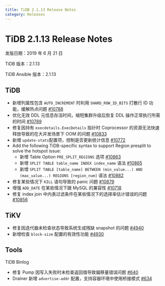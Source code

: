 ```yaml
---
title: TiDB 2.1.13 Release Notes
category: Releases
---
```


# TiDB 2.1.13 Release Notes

发版日期：2019 年 6 月 21 日

TiDB 版本：2.1.13

TiDB Ansible 版本：2.1.13

## TiDB

- 新增列属性包含 `AUTO_INCREMENT` 时利用 `SHARD_ROW_ID_BITS` 打散行 ID 功能，缓解热点问题 [#10788](https://github.com/pingcap/tidb/pull/10788)
- 优化无效 DDL 元信息存活时间，缩短集群升级后恢复 DDL 操作正常执行所需的时间 [#10789](https://github.com/pingcap/tidb/pull/10789)
- 修复因持有 `execdetails.ExecDetails` 指针时 Coprocessor 的资源无法快速释放导致的在大并发场景下 OOM 的问题 [#10833](https://github.com/pingcap/tidb/pull/10833)
- 新增 `update-stats`配置项，控制是否更新统计信息 [#10772](https://github.com/pingcap/tidb/pull/10772)
- Add the following TiDB-specific syntax to support Region presplit to solve the hotspot issue:
    - 新增 Table Option `PRE_SPLIT_REGIONS` 选项 [#10863](https://github.com/pingcap/tidb/pull/10863)
    - 新增 `SPLIT TABLE table_name INDEX index_name` 语法 [#10865](https://github.com/pingcap/tidb/pull/10865)
    - 新增 `SPLIT TABLE [table_name] BETWEEN (min_value...) AND (max_value...) REGIONS [region_num]` 语法 [#10882](https://github.com/pingcap/tidb/pull/10882)
- 修复某些情况下 `KILL` 语句导致的 panic 问题 [#10879](https://github.com/pingcap/tidb/pull/10879)
- 增强 `ADD_DATE` 在某些情况下跟 MySQL 的兼容性 [#10718](https://github.com/pingcap/tidb/pull/10718)
- 修复 index join 中内表过滤条件在某些情况下的选择率估计错误的问题 [#10856](https://github.com/pingcap/tidb/pull/10856)

## TiKV

- 修复因迭代器未检查状态导致系统生成残缺 snapshot 的问题 [#4940](https://github.com/tikv/tikv/pull/4940)
- 新增检查 `block-size` 配置的有效性功能 [#4930](https://github.com/tikv/tikv/pull/4930)

## Tools

TiDB Binlog

- 修复 Pump 因写入失败时未检查返回值导致偏移量错误问题 [#640](https://github.com/pingcap/tidb-binlog/pull/640)
- Drainer 新增 `advertise-addr` 配置，支持容器环境中使用桥接模式 [#634](https://github.com/pingcap/tidb-binlog/pull/634)
